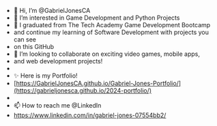 - 👋 Hi, I’m @GabrielJonesCA
- 👀 I’m interested in Game Development and Python Projects
- 🌱 I graduated from The Tech Academy Game Development Bootcamp
- and continue my learning of Software Development with projects you can see
- on this GitHub
- 💞️ I’m looking to collaborate on exciting video games, mobile apps,
- and web development projects!
- 
- ✨ Here is my Portfolio!
- [https://GabrielJonesCA.github.io/Gabriel-Jones-Portfolio/](https://gabrieljonesca.github.io/2024-portfolio/)
- 
- 📫 How to reach me  @LinkedIn
- https://www.linkedin.com/in/gabriel-jones-07554bb2/
